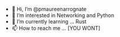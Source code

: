 - 👋 Hi, I’m @pmaureenarrognate
- 👀 I’m interested in Networking and Python 
- 🌱 I’m currently learning ... Rust
- 📫 How to reach me ... [YOU WONT]

<!---
pmaureenarrognate/pmaureenarrognate is a ✨ special ✨ repository because its `README.md` (this file) appears on your GitHub profile.
You can click the Preview link to take a look at your changes.
--->
 
